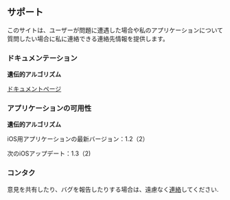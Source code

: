 ## サポート

このサイトは、ユーザーが問題に遭遇した場合や私のアプリケーションについて質問したい場合に私に連絡できる連絡先情報を提供します。

### ドキュメンテーション

**遺伝的アルゴリズム**

[ドキュメントページ](https://www.taketechease.com/optfinder/genetic-algorithms.html) 

### アプリケーションの可用性

**遺伝的アルゴリズム**

  iOS用アプリケーションの最新バージョン：1.2（2）

  次のiOSアップデート：1.3（2)
   
### コンタク

意見を共有したり、バグを報告したりする場合は、遠慮なく[連絡](mailto:i.d.kosinska@gmail.com)してください.
